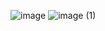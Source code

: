 ![image](https://github.com/user-attachments/assets/adb95e1c-c373-49bd-b02b-5de0fcce3860)
![image (1)](https://github.com/user-attachments/assets/64dd36f2-c89c-4876-a209-3ef15e3a85aa)
